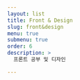 ```yaml
---
layout: list
title: Front & Design
slug: front&design
menu: true
submenu: true
order: 6
description: >
  프론트 공부 및 디자인

---
```


